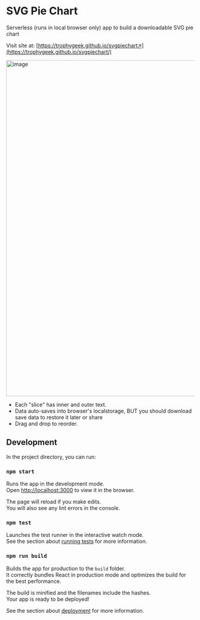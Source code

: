 # SVG Pie Chart

Serverless (runs in local browser only) app to build a downloadable SVG pie chart

Visit site at:
[https://trophygeek.github.io/svgpiechart↗](https://trophygeek.github.io/svgpiechart/)

<img width="900" alt="image" src="https://github.com/trophygeek/svgpiechart/assets/522197/e6edbfb7-f693-4acd-b8d8-95d33b8a73ce">

- Each "slice" has inner and outer text.
- Data auto-saves into browser's localstorage, BUT you should download save data to restore it later or share
- Drag and drop to reorder.


## Development

In the project directory, you can run:

### `npm start`

Runs the app in the development mode.\
Open [http://localhost:3000](http://localhost:3000) to view it in the browser.

The page will reload if you make edits.\
You will also see any lint errors in the console.

### `npm test`

Launches the test runner in the interactive watch mode.\
See the section about [running tests](https://facebook.github.io/create-react-app/docs/running-tests) for more information.

### `npm run build`

Builds the app for production to the `build` folder.\
It correctly bundles React in production mode and optimizes the build for the best performance.

The build is minified and the filenames include the hashes.\
Your app is ready to be deployed!

See the section about [deployment](https://facebook.github.io/create-react-app/docs/deployment) for more information.

